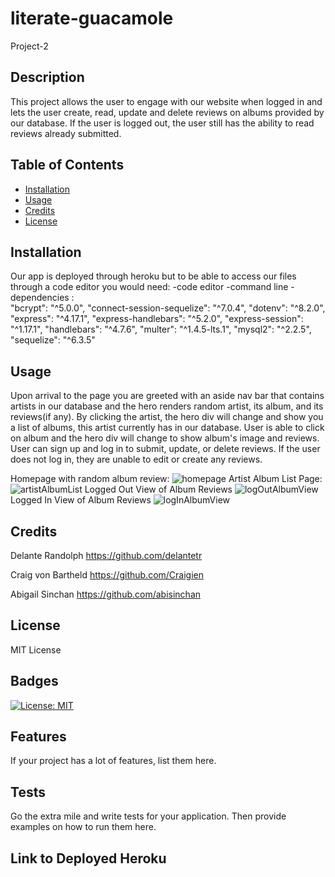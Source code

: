 # literate-guacamole
Project-2

## Description
This project allows the user to engage with our website when logged in and lets the user create, read, update and delete reviews on albums provided by our database. If the user is logged out, the user still has the ability to read reviews already submitted. 



## Table of Contents

- [Installation](#installation)
- [Usage](#usage)
- [Credits](#credits)
- [License](#license)

## Installation
Our app is deployed through heroku but to be able to access our files through a code editor you would need: 
-code editor
-command line 
-dependencies :  
    "bcrypt": "^5.0.0",
    "connect-session-sequelize": "^7.0.4",
    "dotenv": "^8.2.0",
    "express": "^4.17.1",
    "express-handlebars": "^5.2.0",
    "express-session": "^1.17.1",
    "handlebars": "^4.7.6",
    "multer": "^1.4.5-lts.1",
    "mysql2": "^2.2.5",
    "sequelize": "^6.3.5"

## Usage

Upon arrival to the page you are greeted with an aside nav bar that contains artists in our database and the hero renders random artist, its album, and its reviews(if any). By clicking the artist, the hero div will change and show you a list of albums, this artist currently has in our database. User is able to click on album and the hero div will change to show album's image and reviews. User can sign up and log in to submit, update, or delete reviews. If the user does not log in, they are unable to edit or create any reviews.

Homepage with random album review:
![homepage](https://github.com/delantetr/literate-guacamole/assets/132783183/4303bf89-609f-4723-b244-c1423ee5c16c)
Artist Album List Page:
![artistAlbumList](https://github.com/delantetr/literate-guacamole/assets/132783183/3cb3bcd7-387e-4bab-ab6a-b9dc0771a1f8)
Logged Out View of Album Reviews
![logOutAlbumView](https://github.com/delantetr/literate-guacamole/assets/132783183/7ad985e0-7595-47c3-b194-8da1f364f33f)
Logged In View of Album Reviews
![logInAlbumView](https://github.com/delantetr/literate-guacamole/assets/132783183/f1fbee9d-e6ff-4e13-98e3-20ebed3ba57f)

## Credits
Delante Randolph
https://github.com/delantetr

Craig von Bartheld
https://github.com/Craigien

Abigail Sinchan
https://github.com/abisinchan


## License

MIT License


## Badges
[![License: MIT](https://img.shields.io/badge/License-MIT-yellow.svg)](https://opensource.org/licenses/MIT)

## Features

If your project has a lot of features, list them here.


## Tests

Go the extra mile and write tests for your application. Then provide examples on how to run them here.

## Link to Deployed Heroku

